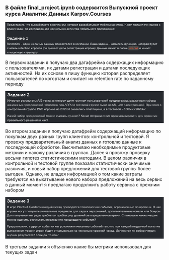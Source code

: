 ### В файле final_project.ipynb содержится Выпускной проект курса Аналитик Данных Karpov.Courses

<img src="images/task1.jpg" alt="pic1">

В первом задании я получаю два датафрейма содержащих информацию с пользователями, их датами регистрации и датами последующих активностей. На их основе я пишу функцию которая распределяет пользователей по когортам и считает их retention rate по заданному периоду

<img src="images/task2.jpg" alt="pic1">

Во втором задании я получаю датафрейм содержащий информацию по покупкам двух разных групп клиентов: контрольной и тестовой. Я провожу предварительный анализ данных и готовлю данные к последующей обработке. Высчитываю необходимые продуктовые метрики и нахожу различия в группах. Далее я провожу проверку восьми гипотез статистическими методами. В целом различия в контрольной и тестовой группе показали статистически значимые различия, и новый набор предложений для тестовой группы более выгоден. Однако, не владея информацией о том какие затраты требуются на выкатывание нового набора предложений на весь сервис в данный момент я предлагаю продолжить работу сервиса с прежним набором

<img src="images/task3.jpg" alt="pic1">

В третьем задании я объясняю какие бы метрики использовал для текущих задач
